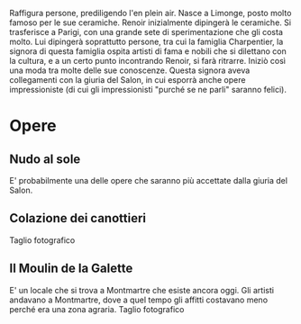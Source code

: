 Raffigura persone, prediligendo l'en plein air.
Nasce a Limonge, posto molto famoso per le sue ceramiche. Renoir inizialmente dipingerà le ceramiche. Si trasferisce a Parigi, con una grande sete di sperimentazione che gli costa molto.
Lui dipingerà soprattutto persone, tra cui la famiglia Charpentier, la signora di questa famiglia ospita artisti di fama e nobili che si dilettano con la cultura, e a un certo punto incontrando Renoir, si farà ritrarre. Iniziò così una moda tra molte delle sue conoscenze.
Questa signora aveva collegamenti con la giuria del Salon, in cui esporrà anche opere impressioniste (di cui gli impressionisti "purché se ne parli" saranno felici).
# Opere
## Nudo al sole
E' probabilmente una delle opere che saranno più accettate dalla giuria del Salon.
## Colazione dei canottieri
Taglio fotografico
## Il Moulin de la Galette
E' un locale che si trova a Montmartre che esiste ancora oggi.
Gli artisti andavano a Montmartre, dove a quel tempo gli affitti costavano meno perché era una zona agraria.
Taglio fotografico